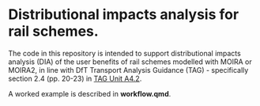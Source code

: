 # Distributional impacts analysis for rail schemes.

The code in this repository is intended to support distributional impacts analysis (DIA) of the user benefits of rail schemes modelled with MOIRA or MOIRA2, in line with DfT Transport Analysis Guidance (TAG) - specifically section 2.4 (pp. 20-23) in [TAG Unit A4.2](https://www.gov.uk/government/publications/tag-unit-a4-2-distributional-impact-appraisal).

A worked example is described in **workflow.qmd**. 

